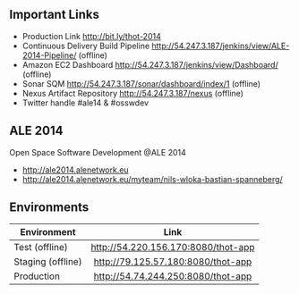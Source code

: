 ## Important Links

* Production Link http://bit.ly/thot-2014
* Continuous Delivery Build Pipeline  http://54.247.3.187/jenkins/view/ALE-2014-Pipeline/ (offline)
* Amazon EC2 Dashboard http://54.247.3.187/jenkins/view/Dashboard/ (offline)
* Sonar SQM http://54.247.3.187/sonar/dashboard/index/1 (offline)
* Nexus Artifact Repository http://54.247.3.187/nexus (offline)
* Twitter handle  #ale14 & #osswdev

## ALE 2014

Open Space Software Development @ALE 2014

* http://ale2014.alenetwork.eu
* http://ale2014.alenetwork.eu/myteam/nils-wloka-bastian-spanneberg/

## Environments 

| Environment   | Link          | 
| ------------- |:-------------:|
| Test (offline) | http://54.220.156.170:8080/thot-app |
| Staging (offline) | http://79.125.57.180:8080/thot-app | 
| Production | http://54.74.244.250:8080/thot-app |
